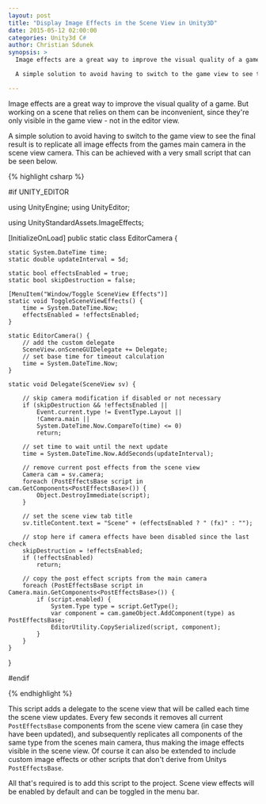 ```yaml
---
layout: post
title: "Display Image Effects in the Scene View in Unity3D"
date: 2015-05-12 02:00:00
categories: Unity3d C#
author: Christian Sdunek
synopsis: >
  Image effects are a great way to improve the visual quality of a game. But working on a scene that relies on them can be inconvenient, since they're only visible in the game view.

  A simple solution to avoid having to switch to the game view to see the final result is to replicate all image effects from the games main camera in the scene view camera.

---
```


Image effects are a great way to improve the visual quality of a game. But working on a scene that relies on them can be inconvenient, since they're only visible in the game view - not in the editor view.

A simple solution to avoid having to switch to the game view to see the final result is to replicate all image effects from the games main camera in the scene view camera. This can be achieved with a very small script that can be seen below.

{% highlight csharp %}

#if UNITY_EDITOR

using UnityEngine;
using UnityEditor;

using UnityStandardAssets.ImageEffects;

[InitializeOnLoad]
public static class EditorCamera {

    static System.DateTime time;
    static double updateInterval = 5d;

    static bool effectsEnabled = true;
    static bool skipDestruction = false;

    [MenuItem("Window/Toggle SceneView Effects")]
    static void ToggleSceneViewEffects() {
        time = System.DateTime.Now;
        effectsEnabled = !effectsEnabled;
    }

    static EditorCamera() {
        // add the custom delegate
        SceneView.onSceneGUIDelegate += Delegate;
        // set base time for timeout calculation
        time = System.DateTime.Now;
    }

    static void Delegate(SceneView sv) {

        // skip camera modification if disabled or not necessary
        if (skipDestruction && !effectsEnabled ||
            Event.current.type != EventType.Layout ||
            !Camera.main ||
            System.DateTime.Now.CompareTo(time) <= 0)
            return;

        // set time to wait until the next update
        time = System.DateTime.Now.AddSeconds(updateInterval);

        // remove current post effects from the scene view
        Camera cam = sv.camera;
        foreach (PostEffectsBase script in cam.GetComponents<PostEffectsBase>()) {
            Object.DestroyImmediate(script);
        }

        // set the scene view tab title
        sv.titleContent.text = "Scene" + (effectsEnabled ? " (fx)" : "");

        // stop here if camera effects have been disabled since the last check
        skipDestruction = !effectsEnabled;
        if (!effectsEnabled)
            return;
        
        // copy the post effect scripts from the main camera
        foreach (PostEffectsBase script in Camera.main.GetComponents<PostEffectsBase>()) {
            if (script.enabled) {
                System.Type type = script.GetType();
                var component = cam.gameObject.AddComponent(type) as PostEffectsBase;
                EditorUtility.CopySerialized(script, component);
            }
        }
    }
}

#endif

{% endhighlight %}

This script adds a delegate to the scene view that will be called each time the scene view updates. Every few seconds it removes all current `PostEffectsBase` components from the scene view camera (in case they have been updated), and subsequently replicates all components of the same type from the scenes main camera, thus making the image effects visible in the scene view. Of course it can also be extended to include custom image effects or other scripts that don't derive from Unitys `PostEffectsBase`.

All that's required is to add this script to the project. Scene view effects will be enabled by default and can be toggled in the menu bar.
